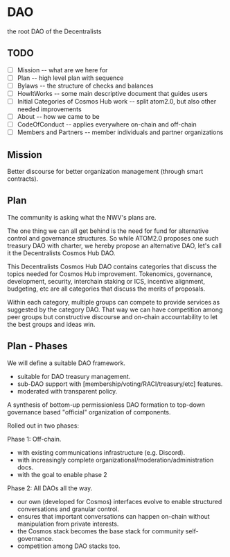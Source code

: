 # DAO

the root DAO of the Decentralists

## TODO

- [ ] Mission -- what are we here for
- [ ] Plan -- high level plan with sequence
- [ ] Bylaws -- the structure of checks and balances
- [ ] HowItWorks -- some main descriptive document that guides users
- [ ] Initial Categories of Cosmos Hub work -- split atom2.0, but also other needed improvements
- [ ] About -- how we came to be
- [ ] CodeOfConduct -- applies everywhere on-chain and off-chain
- [ ] Members and Partners -- member individuals and partner organizations

## Mission 

Better discourse for better organization management (through smart contracts).

## Plan

The community is asking what the NWV's plans are.

The one thing we can all get behind is the need for fund for alternative
control and governance structures.  So while ATOM2.0 proposes one such treasury
DAO with charter, we hereby propose an alternative DAO, let's call it the
Decentralists Cosmos Hub DAO.

This Decentralists Cosmos Hub DAO contains categories that discuss the topics
needed for Cosmos Hub improvement. Tokenomics, governance, development,
security, interchain staking or ICS, incentive alignment, budgeting, etc are
all categories that discuss the merits of proposals.

Within each category, multiple groups can compete to provide services as
suggested by the category DAO. That way we can have competition among peer
groups but constructive discourse and on-chain accountability to let the best
groups and ideas win.

## Plan - Phases

We will define a suitable DAO framework.

 * suitable for DAO treasury management. 
 * sub-DAO support with [membership/voting/RACI/treasury/etc] features.
 * moderated with transparent policy.

A synthesis of bottom-up permissionless DAO formation to top-down governance
based "official" organization of components.

Rolled out in two phases:

Phase 1: Off-chain.
 * with existing communications infrastructure (e.g. Discord).
 * with increasingly complete organizational/moderation/administration docs.
 * with the goal to enable phase 2

Phase 2: All DAOs all the way.
 * our own (developed for Cosmos) interfaces evolve to enable structured
   conversations and granular control.
 * ensures that important conversations can happen on-chain without 
   manipulation from private interests.
 * the Cosmos stack becomes the base stack for community self-governance.
 * competition among DAO stacks too.
